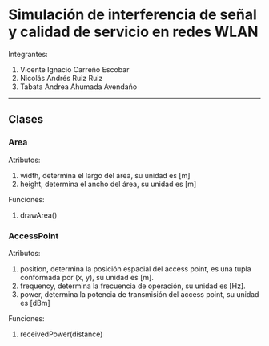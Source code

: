 # Simulación de interferencia de señal y calidad de servicio en redes WLAN

Integrantes:

1. Vicente Ignacio Carreño Escobar
2. Nicolás Andrés Ruiz Ruiz
3. Tabata Andrea Ahumada Avendaño

---

## Clases

### Area

Atributos:

1. width, determina el largo del área, su unidad es [m]
2. height, determina el ancho del área, su unidad es [m]

Funciones:

1. drawArea()

### AccessPoint

Atributos:

1. position, determina la posición espacial del access point, es una tupla conformada por (x, y), su unidad es [m].
2. frequency, determina la frecuencia de operación, su unidad es [Hz].
3. power, determina la potencia de transmisión del access point, su unidad es [dBm]

Funciones:

1. receivedPower(distance)
